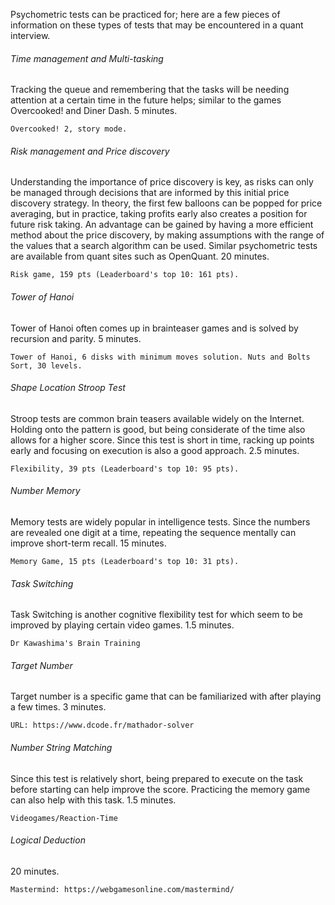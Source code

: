 Psychometric tests can be practiced for; here are a few pieces of information on these types of tests that may be encountered in a quant interview.

<h6>Time management and Multi-tasking</h6>

Tracking the queue and remembering that the tasks will be needing attention at a certain time in the future helps; similar to the games Overcooked! and Diner Dash. 5 minutes.

```
Overcooked! 2, story mode.
```

<h6>Risk management and Price discovery</h6>

Understanding the importance of price discovery is key, as risks can only be managed through decisions that are informed by this initial price discovery strategy. In theory, the first few balloons can be popped for price averaging, but in practice, taking profits early also creates a position for future risk taking. An advantage can be gained by having a more efficient method about the price discovery, by making assumptions with the range of the values that a search algorithm can be used. Similar psychometric tests are available from quant sites such as OpenQuant. 20 minutes.

```
Risk game, 159 pts (Leaderboard's top 10: 161 pts). 
```

<h6>Tower of Hanoi</h6>

Tower of Hanoi often comes up in brainteaser games and is solved by recursion and parity. 5 minutes.

```
Tower of Hanoi, 6 disks with minimum moves solution. Nuts and Bolts Sort, 30 levels.
```

<h6>Shape Location Stroop Test</h6>

Stroop tests are common brain teasers available widely on the Internet. Holding onto the pattern is good, but being considerate of the time also allows for a higher score. Since this test is short in time, racking up points early and focusing on execution is also a good approach. 2.5 minutes.

```
Flexibility, 39 pts (Leaderboard's top 10: 95 pts).
```

<h6>Number Memory</h6>

Memory tests are widely popular in intelligence tests. Since the numbers are revealed one digit at a time, repeating the sequence mentally can improve short-term recall. 15 minutes.

```
Memory Game, 15 pts (Leaderboard's top 10: 31 pts).
```

<h6>Task Switching</h6>

Task Switching is another cognitive flexibility test for which seem to be improved by playing certain video games. 1.5 minutes.

```
Dr Kawashima's Brain Training
```

<h6>Target Number</h6>

Target number is a specific game that can be familiarized with after playing a few times. 3 minutes.

```
URL: https://www.dcode.fr/mathador-solver
```

<h6>Number String Matching</h6>

Since this test is relatively short, being prepared to execute on the task before starting can help improve the score. Practicing the memory game can also help with this task. 1.5 minutes.

```
Videogames/Reaction-Time
```

<h6>Logical Deduction</h6>

20 minutes.

```
Mastermind: https://webgamesonline.com/mastermind/
```
